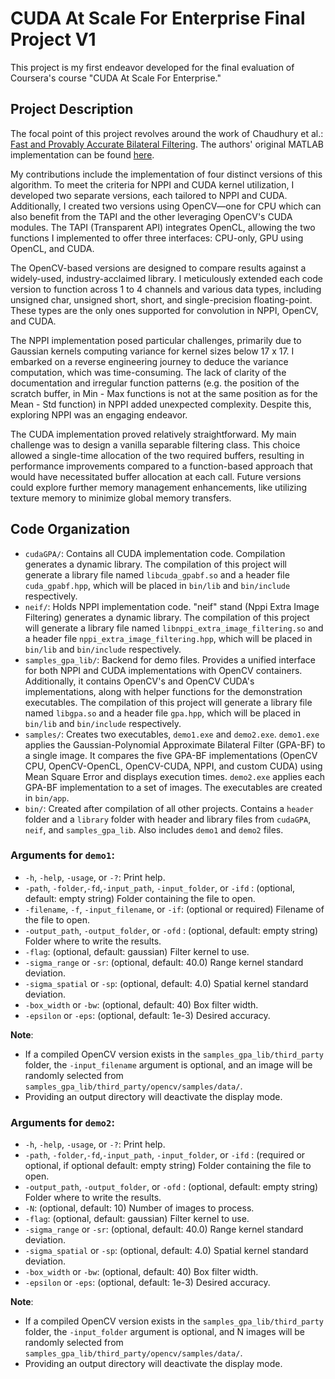 # CUDA At Scale For Enterprise Final Project V1
This project is my first endeavor developed for the final evaluation of Coursera's course "CUDA At Scale For Enterprise."

## Project Description

The focal point of this project revolves around the work of Chaudhury et al.: [Fast and Provably Accurate Bilateral Filtering](https://paperswithcode.com/paper/fast-and-provably-accurate-bilateral/review/). The authors' original MATLAB implementation can be found [here](https://www.mathworks.com/matlabcentral/fileexchange/56158-fast-and-accurate-bilateral-filtering).

My contributions include the implementation of four distinct versions of this algorithm. To meet the criteria for NPPI and CUDA kernel utilization, I developed two separate versions, each tailored to NPPI and CUDA. Additionally, I created two versions using OpenCV—one for CPU which can also benefit from the TAPI and the other leveraging OpenCV's CUDA modules. The TAPI (Transparent API) integrates OpenCL, allowing the two functions I implemented to offer three interfaces: CPU-only, GPU using OpenCL, and CUDA.

The OpenCV-based versions are designed to compare results against a widely-used, industry-acclaimed library. I meticulously extended each code version to function across 1 to 4 channels and various data types, including unsigned char, unsigned short, short, and single-precision floating-point. These types are the only ones supported for convolution in NPPI, OpenCV, and CUDA.

The NPPI implementation posed particular challenges, primarily due to Gaussian kernels computing variance for kernel sizes below 17 x 17. I embarked on a reverse engineering journey to deduce the variance computation, which was time-consuming. The lack of clarity of the documentation and irregular function patterns (e.g. the position of the scratch buffer, in Min - Max functions is not at the same position as for the Mean - Std function) in NPPI added unexpected complexity. Despite this, exploring NPPI was an engaging endeavor.

The CUDA implementation proved relatively straightforward. My main challenge was to design a vanilla separable filtering class. This choice allowed a single-time allocation of the two required buffers, resulting in performance improvements compared to a function-based approach that would have necessitated buffer allocation at each call. Future versions could explore further memory management enhancements, like utilizing texture memory to minimize global memory transfers.



## Code Organization

- `cudaGPA/`: Contains all CUDA implementation code. Compilation generates a dynamic library. The compilation of this project will generate a library file named `libcuda_gpabf.so`  and a header file `cuda_gpabf.hpp`, which will be placed in `bin/lib` and `bin/include` respectively.
- `neif/`: Holds NPPI implementation code. "neif" stand (Nppi Extra Image Filtering) generates a dynamic library. The compilation of this project will generate a library file named `libnppi_extra_image_filtering.so`  and a header file `nppi_extra_image_filtering.hpp`, which will be placed in `bin/lib` and `bin/include` respectively.
- `samples_gpa_lib/`: Backend for demo files. Provides a unified interface for both NPPI and CUDA implementations with OpenCV containers. Additionally, it contains OpenCV's and OpenCV CUDA's implementations, along with helper functions for the demonstration executables. The compilation of this project will generate a library file named `libgpa.so`  and a header file `gpa.hpp`, which will be placed in `bin/lib` and `bin/include` respectively.
- `samples/`: Creates two executables, `demo1.exe` and `demo2.exe`. `demo1.exe` applies the Gaussian-Polynomial Approximate Bilateral Filter (GPA-BF) to a single image. It compares the five GPA-BF implementations (OpenCV CPU, OpenCV-OpenCL, OpenCV-CUDA, NPPI, and custom CUDA) using Mean Square Error and displays execution times. `demo2.exe` applies each GPA-BF implementation to a set of images. The executables are created in `bin/app`.
- `bin/`: Created after compilation of all other projects. Contains a `header` folder and a `library` folder with header and library files from `cudaGPA`, `neif`, and `samples_gpa_lib`. Also includes `demo1` and `demo2` files.

### Arguments for `demo1`:
- `-h`, `-help`, `-usage`, or `-?`: Print help.
- `-path`, `-folder`,`-fd`,`-input_path`, `-input_folder`, or `-ifd` : (optional, default: empty string) Folder containing the file to open.
- `-filename`, `-f`, `-input_filename`, or `-if`: (optional or required) Filename of the file to open.
- `-output_path`, `-output_folder`, or `-ofd` : (optional, default: empty string) Folder where to write the results.
- `-flag`: (optional, default: gaussian) Filter kernel to use.
- `-sigma_range` or `-sr`: (optional, default: 40.0) Range kernel standard deviation.
- `-sigma_spatial` or `-sp`: (optional, default: 4.0) Spatial kernel standard deviation.
- `-box_width` or `-bw`: (optional, default: 40) Box filter width.
- `-epsilon` or `-eps`: (optional, default: 1e-3) Desired accuracy.

**Note**:
- If a compiled OpenCV version exists in the `samples_gpa_lib/third_party` folder, the `-input_filename` argument is optional, and an image will be randomly selected from `samples_gpa_lib/third_party/opencv/samples/data/`.
- Providing an output directory will deactivate the display mode.

### Arguments for `demo2`:
- `-h`, `-help`, `-usage`, or `-?`: Print help.
- `-path`, `-folder`,`-fd`,`-input_path`, `-input_folder`, or `-ifd` : (required or optional, if optional default: empty string) Folder containing the file to open.
- `-output_path`, `-output_folder`, or `-ofd` : (optional, default: empty string) Folder where to write the results.
- `-N`: (optional, default: 10) Number of images to process.
- `-flag`: (optional, default: gaussian) Filter kernel to use.
- `-sigma_range` or `-sr`: (optional, default: 40.0) Range kernel standard deviation.
- `-sigma_spatial` or `-sp`: (optional, default: 4.0) Spatial kernel standard deviation.
- `-box_width` or `-bw`: (optional, default: 40) Box filter width.
- `-epsilon` or `-eps`: (optional, default: 1e-3) Desired accuracy.

**Note**:
- If a compiled OpenCV version exists in the `samples_gpa_lib/third_party` folder, the `-input_folder` argument is optional, and N images will be randomly selected from `samples_gpa_lib/third_party/opencv/samples/data/`.
- Providing an output directory will deactivate the display mode.


